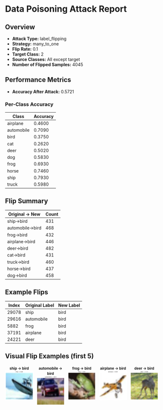 # Data Poisoning Attack Report

## Overview

- **Attack Type:** label_flipping
- **Strategy:** many_to_one
- **Flip Rate:** 0.1
- **Target Class:** 2
- **Source Classes:** All except target
- **Number of Flipped Samples:** 4045

## Performance Metrics

- **Accuracy After Attack:** 0.5721

### Per-Class Accuracy

| Class | Accuracy |
|--------|----------|
| airplane | 0.4600 |
| automobile | 0.7090 |
| bird | 0.3750 |
| cat | 0.2620 |
| deer | 0.5020 |
| dog | 0.5830 |
| frog | 0.6930 |
| horse | 0.7460 |
| ship | 0.7930 |
| truck | 0.5980 |

## Flip Summary

| Original -> New | Count |
|------------------|--------|
| ship->bird | 431 |
| automobile->bird | 468 |
| frog->bird | 432 |
| airplane->bird | 446 |
| deer->bird | 482 |
| cat->bird | 431 |
| truck->bird | 460 |
| horse->bird | 437 |
| dog->bird | 458 |

## Example Flips

| Index | Original Label | New Label |
|--------|----------------|-----------|
| 29078 | ship | bird |
| 29616 | automobile | bird |
| 5882 | frog | bird |
| 37191 | airplane | bird |
| 24221 | deer | bird |

## Visual Flip Examples (first 5)

<div style="display: flex; gap: 10px;">
<div style="text-align: center;"><small><strong>ship -> bird</strong></small><br><img src="flipped_examples/flip_29078_8_to_2.png" alt="flip" style="width: 120px;"></div>
<div style="text-align: center;"><small><strong>automobile -> bird</strong></small><br><img src="flipped_examples/flip_29616_1_to_2.png" alt="flip" style="width: 120px;"></div>
<div style="text-align: center;"><small><strong>frog -> bird</strong></small><br><img src="flipped_examples/flip_5882_6_to_2.png" alt="flip" style="width: 120px;"></div>
<div style="text-align: center;"><small><strong>airplane -> bird</strong></small><br><img src="flipped_examples/flip_37191_0_to_2.png" alt="flip" style="width: 120px;"></div>
<div style="text-align: center;"><small><strong>deer -> bird</strong></small><br><img src="flipped_examples/flip_24221_4_to_2.png" alt="flip" style="width: 120px;"></div>
</div>
